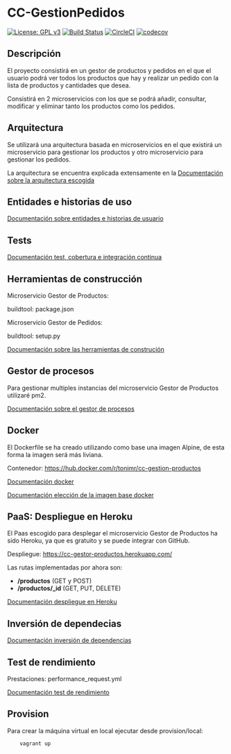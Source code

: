 # CC-GestionPedidos

[![License: GPL v3](https://img.shields.io/badge/License-GPL%20v3-blue.svg)](https://www.gnu.org/licenses/gpl-3.0)
[![Build Status](https://travis-ci.com/toniMR/CC-GestionPedidos.svg?branch=master)](https://travis-ci.com/toniMR/CC-GestionPedidos)
[![CircleCI](https://circleci.com/gh/toniMR/CC-GestionPedidos/tree/master.svg?style=svg)](https://circleci.com/gh/toniMR/CC-GestionPedidos/tree/master)
[![codecov](https://codecov.io/gh/toniMR/CC-GestionPedidos/branch/master/graph/badge.svg)](https://codecov.io/gh/toniMR/CC-GestionPedidos)

## Descripción

El proyecto consistirá en un gestor de productos y pedidos en el que el usuario podrá ver todos los productos que hay y realizar un pedido con la lista de productos y cantidades que desea.  

Consistirá en 2 microservicios con los que se podrá añadir, consultar, modificar y eliminar tanto los productos como los pedidos.

## Arquitectura

Se utilizará una arquitectura basada en microservicios en el que existirá un microservicio para gestionar los productos y otro microservicio para gestionar los pedidos.  

La arquitectura se encuentra explicada extensamente en la [Documentación sobre la arquitectura escogida](doc/arquitectura.md)

## Entidades e historias de uso

[Documentación sobre entidades e historias de usuario](doc/entidades.md)

## Tests

[Documentación test, cobertura e integración continua](doc/tests.md)

## Herramientas de construcción

Microservicio Gestor de Productos:

buildtool: package.json

Microservicio Gestor de Pedidos:

buildtool: setup.py

[Documentación sobre las herramientas de construción](doc/herramientasConstruccion.md)

## Gestor de procesos

Para gestionar multiples instancias del microservicio Gestor de Productos utilizaré pm2.

[Documentación sobre el gestor de procesos](doc/gestorProcesos.md)

## Docker

El Dockerfile se ha creado utilizando como base una imagen Alpine, de esta
forma la imagen será más liviana.

Contenedor: https://hub.docker.com/r/tonimr/cc-gestion-productos

[Documentación docker](doc/docker.md)  

[Documentación elección de la imagen base docker](doc/eleccionImagenDocker.md)

## PaaS: Despliegue en Heroku

El Paas escogido para desplegar el microservicio Gestor de Productos ha sido Heroku, ya que es gratuito y se puede integrar con GitHub.

Despliegue: https://cc-gestor-productos.herokuapp.com/

Las rutas implementadas por ahora son:

- **/productos**  (GET y POST)
- **/productos/_id** (GET, PUT, DELETE)

[Documentación despliegue en Heroku](doc/despliegueHeroku.md)

## Inversión de dependecias

[Documentación inversión de dependencias](doc/inversionDependencias.md)

## Test de rendimiento

Prestaciones: performance_request.yml

[Documentación test de rendimiento](doc/rendimientoTaurus.md)

## Provision

Para crear la máquina virtual en local ejecutar desde provision/local:

```bash
    vagrant up
```
